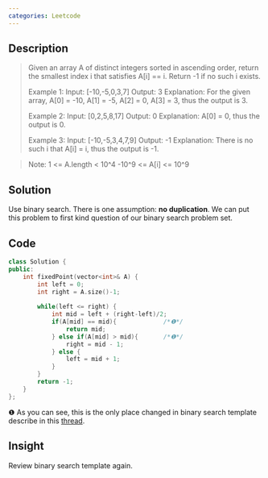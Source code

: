 ```yaml
---
categories: Leetcode
---
```


## Description
>Given an array A of distinct integers sorted in ascending order, return the smallest index i that satisfies A[i] == i.  Return -1 if no such i exists.
>
> Example 1:
Input: [-10,-5,0,3,7]
Output: 3
Explanation: 
For the given array, A[0] = -10, A[1] = -5, A[2] = 0, A[3] = 3, thus the output is 3.
>
>Example 2:
Input: [0,2,5,8,17]
Output: 0
Explanation: 
A[0] = 0, thus the output is 0.
>
>Example 3:
Input: [-10,-5,3,4,7,9]
Output: -1
Explanation: 
There is no such i that A[i] = i, thus the output is -1.

>Note:
1 <= A.length < 10^4
-10^9 <= A[i] <= 10^9

## Solution
Use binary search. There is one assumption: **no duplication**. We can put this problem to first kind question of our binary search problem set.

## Code

``` cpp
class Solution {
public:
    int fixedPoint(vector<int>& A) {
        int left = 0;
        int right = A.size()-1;
        
        while(left <= right) {
            int mid = left + (right-left)/2;
            if(A[mid] == mid){             /*❶*/
                return mid;
            } else if(A[mid] > mid){       /*❶*/
                right = mid - 1;
            } else {
                left = mid + 1;
            }
        }
        return -1;
    }
};
```
❶ As you can see, this is the only place changed in binary search template describe in this [thread](https://strstr.io/Binary-Search/).

## Insight
Review binary search template again.
